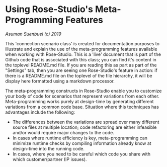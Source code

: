 # Using Rose-Studio's Meta-Programming Features

_Asuman Suenbuel (c) 2019_

This 'connection scenario class' is created for documentation purposes to illustrate and explain the use of the meta-programming features available when working with Rose-Studio. This is a 'live' document that is part of the Github code that is associated with this class; you can find it's content in the toplevel README.md file. If you are reading this as part as part of the "Settings" tab, then you are seeing one Rose-Studio's feature in action: if there is a README.md file on the toplevel of the file hierarchy, it will be display here formatted using a markdown processor.

The meta-programming constructs in Rose-Studio enable you to customize your body of code for scenarios that represent variations from each other. Meta-programming works purely at design-time by generating different variations from a common code base.
Situation where this techniques has advantages include the following:
- The differences between the variations are spread over many different source files at multiple location; code refactoring are either infeasible and/or would require major changes to the code.
- In cases where runtime efficiency is key, meta-programming can minimize runtime checks by compiling information already know at design-time into the running code.
- In cases, where you need to be careful which code you share with which customer/partner (IP issues).